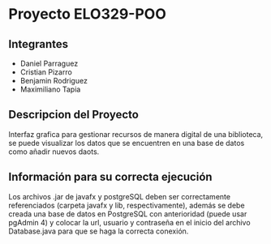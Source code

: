 # Proyecto ELO329-POO

## Integrantes

- Daniel Parraguez
- Cristian Pizarro
- Benjamin Rodriguez
- Maximiliano Tapia

## Descripcion del Proyecto

Interfaz grafica para gestionar recursos de manera digital de una biblioteca, se puede visualizar los datos que se encuentren en una base de datos como añadir nuevos daots.

## Información para su correcta ejecución

Los archivos .jar de javafx y postgreSQL deben ser correctamente referenciados (carpeta javafx y lib, respectivamente), además se debe creada una base de datos en PostgreSQL con anterioridad (puede usar pgAdmin 4) y colocar la url, usuario y contraseña en el inicio del archivo Database.java para que se haga la correcta conexión.

